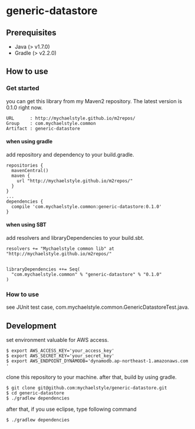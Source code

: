 generic-datastore
=================================

## Prerequisites

* Java (> v1.7.0)
* Gradle (> v2.2.0)

## How to use

### Get started

you can get this library from my Maven2 repository.
The latest version is 0.1.0 right now.

```
URL      : http://mychaelstyle.github.io/m2repos/
Group    : com.mychaelstyle.common
Artifact : generic-datastore
```

#### when using gradle

add repository and dependency to your build.gradle.

```
repositories {
  mavenCentral()
  maven {
    url "http://mychaelstyle.github.io/m2repos/"
  }
}
...
dependencies {
  compile 'com.mychaelstyle.common:generic-datastore:0.1.0'
}
```

#### when using SBT

add resolvers and libraryDependencies to your build.sbt.

```
resolvers += "Mychaelstyle common lib" at "http://mychaelstyle.github.io/m2repos/"


libraryDependencies ++= Seq(
  "com.mychaelstyle.common" % "generic-datastore" % "0.1.0"
)
```

### How to use

see JUnit test case, com.mychaelstyle.common.GenericDatastoreTest.java.


## Development

set environment valuable for AWS access.

```
$ export AWS_ACCESS_KEY='your_access_key'
$ export AWS_SECRET_KEY='your_secret_key'
$ export AWS_ENDPOINT_DYNAMODB='dynamodb.ap-northeast-1.amazonaws.com '
```

clone this repository to your machine.
after that, build by using gradle.

```
$ git clone git@github.com:mychaelstyle/generic-datastore.git
$ cd generic-datastore
$ ./gradlew dependencies
```

after that, if you use eclipse, type following command

```
$ ./gradlew dependencies
